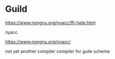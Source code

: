 # Guild

https://www.nongnu.org/nyacc/ffi-help.html

nyacc

https://www.nongnu.org/nyacc/

not yet another compiler compiler for guile scheme

